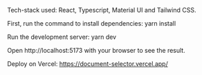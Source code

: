 Tech-stack used: React, Typescript, Material UI and Tailwind CSS.

First, run the command to install dependencies:
yarn install

Run the development server:
yarn dev

Open http://localhost:5173 with your browser to see the result.

Deploy on Vercel:
https://document-selector.vercel.app/

